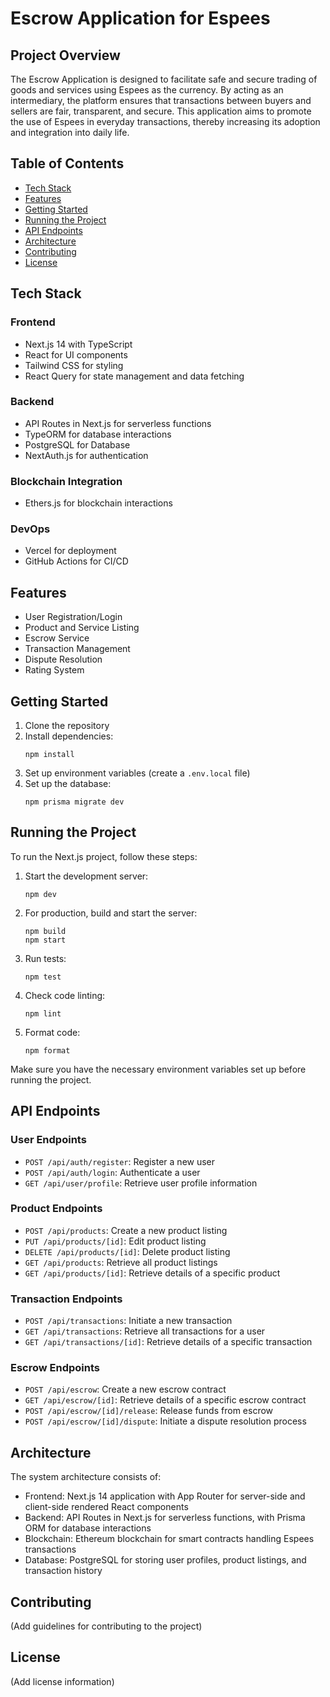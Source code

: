 # Escrow Application for Espees

## Project Overview

The Escrow Application is designed to facilitate safe and secure trading of goods and services using Espees as the currency. By acting as an intermediary, the platform ensures that transactions between buyers and sellers are fair, transparent, and secure. This application aims to promote the use of Espees in everyday transactions, thereby increasing its adoption and integration into daily life.

## Table of Contents

- [Tech Stack](#tech-stack)
- [Features](#features)
- [Getting Started](#getting-started)
- [Running the Project](#running-the-project)
- [API Endpoints](#api-endpoints)
- [Architecture](#architecture)
- [Contributing](#contributing)
- [License](#license)

## Tech Stack

### Frontend
- Next.js 14 with TypeScript
- React for UI components
- Tailwind CSS for styling
- React Query for state management and data fetching

### Backend
- API Routes in Next.js for serverless functions
- TypeORM for database interactions
- PostgreSQL for Database
- NextAuth.js for authentication

### Blockchain Integration
- Ethers.js for blockchain interactions

### DevOps
- Vercel for deployment
- GitHub Actions for CI/CD

## Features

- User Registration/Login
- Product and Service Listing
- Escrow Service
- Transaction Management
- Dispute Resolution
- Rating System

## Getting Started

1. Clone the repository
2. Install dependencies:
   ```
   npm install
   ```
3. Set up environment variables (create a `.env.local` file)
4. Set up the database:
   ```
   npm prisma migrate dev
   ```

## Running the Project

To run the Next.js project, follow these steps:

1. Start the development server:
   ```
   npm dev
   ```

2. For production, build and start the server:
   ```
   npm build
   npm start
   ```

3. Run tests:
   ```
   npm test
   ```

4. Check code linting:
   ```
   npm lint
   ```

5. Format code:
   ```
   npm format
   ```

Make sure you have the necessary environment variables set up before running the project.

## API Endpoints

### User Endpoints
- `POST /api/auth/register`: Register a new user
- `POST /api/auth/login`: Authenticate a user
- `GET /api/user/profile`: Retrieve user profile information

### Product Endpoints
- `POST /api/products`: Create a new product listing
- `PUT /api/products/[id]`: Edit product listing
- `DELETE /api/products/[id]`: Delete product listing
- `GET /api/products`: Retrieve all product listings
- `GET /api/products/[id]`: Retrieve details of a specific product

### Transaction Endpoints
- `POST /api/transactions`: Initiate a new transaction
- `GET /api/transactions`: Retrieve all transactions for a user
- `GET /api/transactions/[id]`: Retrieve details of a specific transaction

### Escrow Endpoints
- `POST /api/escrow`: Create a new escrow contract
- `GET /api/escrow/[id]`: Retrieve details of a specific escrow contract
- `POST /api/escrow/[id]/release`: Release funds from escrow
- `POST /api/escrow/[id]/dispute`: Initiate a dispute resolution process

## Architecture

The system architecture consists of:
- Frontend: Next.js 14 application with App Router for server-side and client-side rendered React components
- Backend: API Routes in Next.js for serverless functions, with Prisma ORM for database interactions
- Blockchain: Ethereum blockchain for smart contracts handling Espees transactions
- Database: PostgreSQL for storing user profiles, product listings, and transaction history

## Contributing

(Add guidelines for contributing to the project)

## License

(Add license information)

